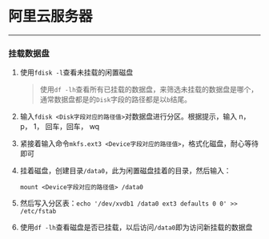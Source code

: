 # 阿里云服务器

---

### 挂载数据盘

1. 使用`fdisk -l`查看未挂载的闲置磁盘

   > 使用`df -lh`查看所有已挂载的数据盘，来筛选未挂载的数据盘是哪个，通常数据盘都是的`Disk`字段的路径都是以`b`结尾。

2. 输入`fdisk <Disk字段对应的路径值>`对数据盘进行分区。根据提示，输入 n， p， 1， 回车，回车， wq

3. 紧接着输入命令`mkfs.ext3 <Device字段对应的路径值>`，格式化磁盘，耐心等待即可

4. 挂着磁盘，创建目录`/data0`，此为闲置磁盘挂着的目录，然后输入：

   `mount <Device字段对应的路径值> /data0`

5. 然后写入分区表：`echo '/dev/xvdb1 /data0 ext3 defaults 0 0' >> /etc/fstab`

6. 使用`df -lh`查看磁盘是否已挂载，以后访问`/data0`即为访问新挂载的数据盘

